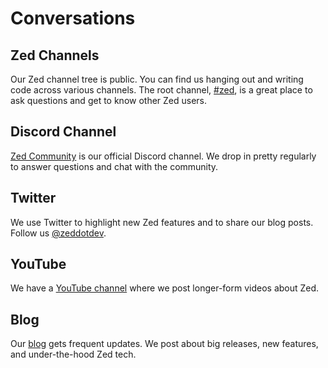 # Conversations

## Zed Channels

Our Zed channel tree is public. You can find us hanging out and writing code across various channels. The root channel, [#zed](https://zed.dev/channel/zed-283), is a great place to ask questions and get to know other Zed users.

## Discord Channel

[Zed Community](https://discord.gg/zed-community) is our official Discord channel. We drop in pretty regularly to answer questions and chat with the community.

## Twitter

We use Twitter to highlight new Zed features and to share our blog posts. Follow us [@zeddotdev](https://x.com/zeddotdev).

## YouTube

We have a [YouTube channel](https://www.youtube.com/@zeddotdev) where we post longer-form videos about Zed.

## Blog

Our [blog](https://zed.dev/blog) gets frequent updates. We post about big releases, new features, and under-the-hood Zed tech.
